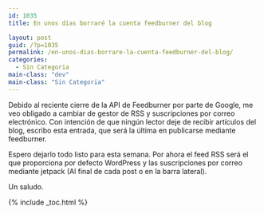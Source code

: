 ```yaml
---
id: 1035
title: En unos días borraré la cuenta feedburner del blog

layout: post
guid: /?p=1035
permalink: /en-unos-dias-borrare-la-cuenta-feedburner-del-blog/
categories:
  - Sin Categoria
main-class: "dev"
main-class: "Sin Categoria"
---
```

Debido al reciente cierre de la API de Feedburner por parte de Google, me veo obligado a cambiar de gestor de RSS y suscripciones por correo electrónico. Con intención de que ningún lector deje de recibir artículos del blog, escribo esta entrada, que será la última en publicarse mediante feedburner.

Espero dejarlo todo listo para esta semana. Por ahora el feed RSS será el que proporciona por defecto WordPress y las suscripciones por correo mediante jetpack (Al final de cada post o en la barra lateral).

Un saludo.



{% include _toc.html %}

